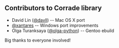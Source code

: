 Contributors to Corrade library
-------------------------------

*   David Lin ([@davll](https://github.com/davll)) -- Mac OS X port
*   [@xantares](https://github.com/xantares) -- Windows port improvements
*   Olga Turanksaya ([@olga-python](https://github.com/olga-python)) -- Gentoo
    ebuild

Big thanks to everyone involved!
